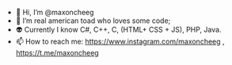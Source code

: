 - 👋 Hi, I’m @maxoncheeg
- 🐸 I’m real american toad who loves some code;
- 👽 Currently I know C#, C++, C, (HTML+ CSS + JS), PHP, Java.
- 📫 How to reach me: https://www.instagram.com/maxoncheeg , https://t.me/maxoncheeg

<!---
maxoncheeg/maxoncheeg is a ✨ special ✨ repository because its `README.md` (this file) appears on your GitHub profile.
You can click the Preview link to take a look at your changes.
--->

